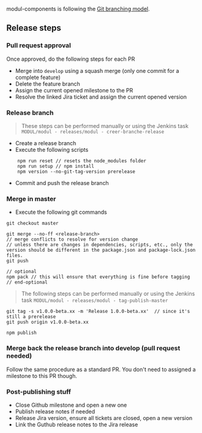 modul-components is following the [Git branching model](https://nvie.com/posts/a-successful-git-branching-model/).

## Release steps

### Pull request approval
Once approved, do the following steps for each PR
- Merge into `develop` using a squash merge (only one commit for a complete feature)
- Delete the feature branch
- Assign the current opened milestone to the PR
- Resolve the linked Jira ticket and assign the current opened version

### Release branch
> These steps can be performed manually or using the Jenkins task `MODUL/modul - releases/modul - creer-branche-release`
- Create a release branch
- Execute the following scripts
```
    npm run reset // resets the node_modules folder
    npm run setup // npm install
    npm version --no-git-tag-version prerelease
```
- Commit and push the release branch

### Merge in master
- Execute the following git commands
```
git checkout master

git merge --no-ff <release-branch>
// merge conflicts to resolve for version change
// unless there are changes in dependencies, scripts, etc., only the version should be different in the package.json and package-lock.json files.
git push

// optional
npm pack // this will ensure that everything is fine before tagging
// end-optional
```

> The following steps can be performed manually or using the Jenkins task `MODUL/modul - releases/modul - tag-publish-master`
```
git tag -s v1.0.0-beta.xx -m 'Release 1.0.0-beta.xx'  // since it's still a prerelease
git push origin v1.0.0-beta.xx

npm publish
```

### Merge back the release branch into develop (pull request needed)
Follow the same procedure as a standard PR. You don't need to assigned a milestone to this PR though.

### Post-publishing stuff
- Close Github milestone and open a new one
- Publish release notes if needed
- Release Jira version, ensure all tickets are closed, open a new version
- Link the Guthub release notes to the Jira release
